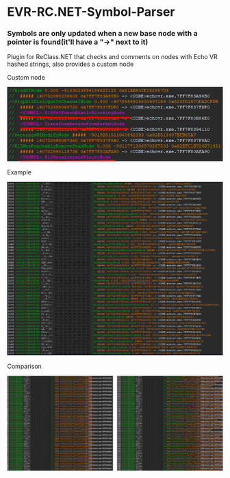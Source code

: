 # EVR-RC.NET-Symbol-Parser
### Symbols are only updated when a new base node with a pointer is found(it'll have a "->" next to it)
Plugin for ReClass.NET that checks and comments on nodes with Echo VR hashed strings, also provides a custom node 

Custom node

![customnode](https://github.com/zrixoh/EVR-RC.NET-Symbol-Parser/blob/main/images/customnode.png?raw=true)

Example

![example](https://github.com/zrixoh/EVR-RC.NET-Symbol-Parser/blob/main/images/example.png?raw=true)

Comparison

![Plugin is on the right](https://github.com/zrixoh/EVR-RC.NET-Symbol-Parser/blob/main/images/comparison.png?raw=true)

